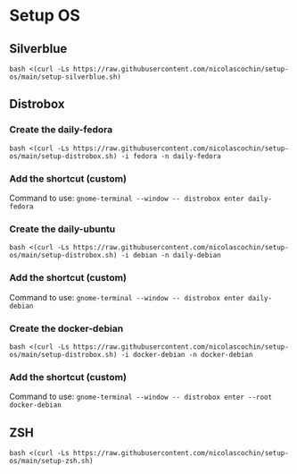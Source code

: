 # Setup OS

## Silverblue
```
bash <(curl -Ls https://raw.githubusercontent.com/nicolascochin/setup-os/main/setup-silverblue.sh)
```

## Distrobox
### Create the daily-fedora
```
bash <(curl -Ls https://raw.githubusercontent.com/nicolascochin/setup-os/main/setup-distrobox.sh) -i fedora -n daily-fedora
```
### Add the shortcut (custom)
Command to use: `gnome-terminal --window -- distrobox enter daily-fedora`

### Create the daily-ubuntu
```
bash <(curl -Ls https://raw.githubusercontent.com/nicolascochin/setup-os/main/setup-distrobox.sh) -i debian -n daily-debian
```
### Add the shortcut (custom)
Command to use: `gnome-terminal --window -- distrobox enter daily-debian`

### Create the docker-debian
```
bash <(curl -Ls https://raw.githubusercontent.com/nicolascochin/setup-os/main/setup-distrobox.sh) -i docker-debian -n docker-debian
```
### Add the shortcut (custom)
Command to use: `gnome-terminal --window -- distrobox enter --root docker-debian`


## ZSH
```
bash <(curl -Ls https://raw.githubusercontent.com/nicolascochin/setup-os/main/setup-zsh.sh)
```
